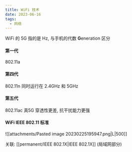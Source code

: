 ```yaml
---
title: WiFi 技术
date: 2023-06-16
tags:
  - 网络
---
```


WiFi 的 5G 指的是 Hz, 与手机的代数 **G**eneration 区分


#### 第一代
802.11a

#### 第四代 
802.11n
同时运行在 2.4GHz 和 5GHz

#### 第五代
802.11ac
真5G
穿透性更差, 抗干扰能力更强

#### WiFi IEEE 802.11 标准
![[attachments/Pasted image 20230225195947.png|L|500]]

关联: [[permanent/IEEE 802.1X|IEEE 802.1X]] (局域网部分)